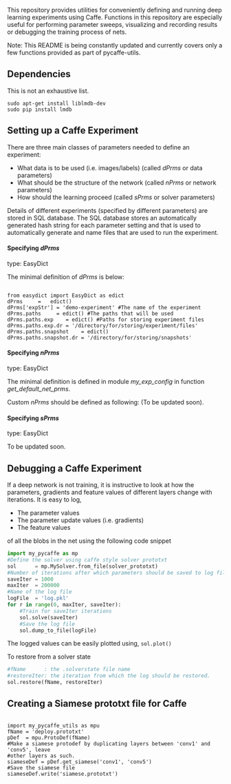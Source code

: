 This repository provides utilities for conveniently defining and running deep learning experiments using Caffe. Functions in this repository are especially useful for performing parameter sweeps, visualizing and recording results or debugging the training process of nets.

Note: This README is being constantly updated and currently covers only a few functions provided as part of pycaffe-utils.

Dependencies
-------------
This is not an exhaustive list. 
```
sudo apt-get install liblmdb-dev
sudo pip install lmdb
```


Setting up a Caffe Experiment
----------------------------------

There are three main classes of parameters needed to define an experiment:
- What data is to be used (i.e. images/labels) (called <i>dPrms</i>  or data parameters)
- What should be the structure of the network  (called <i>nPrms</i> or network parameters)
- How should the learning proceed (called <i>sPrms</i> or solver parameters)

Details of different experiments (specified by different parameters) are stored in SQL database. The SQL database stores an automatically generated hash string for each parameter setting and that is used to automatically generate and name files that are used to run
the experiment.

#### Specifying <i>dPrms</i>
type: EasyDict

The minimal definition of <i>dPrms</i> is below:
<pre><code>
from easydict import EasyDict as edict
dPrms     =   edict()
dPrms['expStr'] = 'demo-experiment' #The name of the experiment
dPrms.paths     = edict() #The paths that will be used
dPrms.paths.exp    = edict() #Paths for storing experiment files
dPrms.paths.exp.dr = '/directory/for/storing/experiment/files'
dPrms.paths.snapshot    = edict()
dPrms.paths.snapshot.dr = '/directory/for/storing/snapshots'
</code></pre>

#### Specifying <i>nPrms</i>
type: EasyDict

The minimal definition is defined in module <i>my_exp_config</i> in function <i> get_default_net_prms</i>.

Custom <i>nPrms</i> should be defined as following:
(To be updated soon).

#### Specifying <i>sPrms</i>
type: EasyDict

To be updated soon.






Debugging a Caffe Experiment
-------------------------------------------------------------------------

If a deep network is not training, it is instructive to look at how the parameters, gradients and feature values of different layers change with iterations. It is easy to log,
- The parameter values
- The parameter update values (i.e. gradients)
- The feature values

of all the blobs in the net using the following code snippet

```python
import my_pycaffe as mp
#Define the solver using caffe style solver prototxt
sol      = mp.MySolver.from_file(solver_prototxt)
#Number of iterations after which parameters should be saved to log file
saveIter = 1000  
maxIter  = 200000
#Name of the log file
logFile  = 'log.pkl'
for r in range(0, maxIter, saveIter):
    #Train for saveIter iterations
    sol.solve(saveIter)
    #Save the log file
    sol.dump_to_file(logFile)
```
The logged values can be easily plotted using, `sol.plot()`

To restore from a solver state
```python
#fName      : the .solverstate file name
#restoreIter: the iteration from which the log should be restored. 
sol.restore(fName, restoreIter)
```


Creating a Siamese prototxt file for Caffe
-------------------------
<pre><code>
import my_pycaffe_utils as mpu
fName = 'deploy.prototxt'
pDef  = mpu.ProtoDef(fName)
#Make a siamese protodef by duplicating layers between 'conv1' and 'conv5', leave
#other layers as such.
siameseDef = pDef.get_siamese('conv1', 'conv5')
#Save the siamese file
siameseDef.write('siamese.prototxt')
</code></pre>
